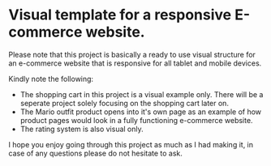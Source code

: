 # Visual template for a responsive E-commerce website.
Please note that this project is basically a ready to use visual structure for an e-commerce website that is responsive for all tablet and mobile devices.

Kindly note the following:
* The shopping cart in this project is a visual example only. There will be a seperate project solely focusing on the shopping cart later on.
* The Mario outfit product opens into it's own page as an example of how product pages would look in a fully functioning e-commerce website.
* The rating system is also visual only.

I hope you enjoy going through this project as much as I had making it, in case of any questions please do not hesitate to ask.